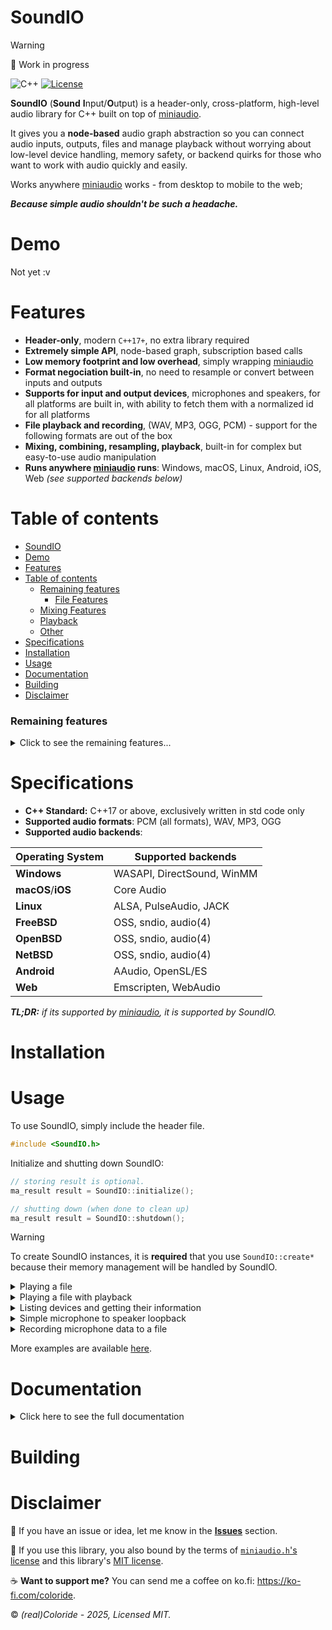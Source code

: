 # SoundIO

> [!WARNING]
> 🔨 Work in progress

![C++](https://img.shields.io/badge/C%2B%2B-00599C?style=for-the-badge&logo=c%2B%2B&logoColor=white)
[![License](https://img.shields.io/badge/MIT-green?style=for-the-badge
)](LICENSE) 

**SoundIO** (**Sound** **I**nput/**O**utput) is a header-only, cross-platform, high-level audio library for C++ built on top of [miniaudio](https://miniaud.io).

It gives you a **node-based** audio graph abstraction so you can connect audio inputs, outputs, files and manage playback without worrying about low-level device handling, memory safety, or backend quirks for those who want to work with audio quickly and easily.

Works anywhere [miniaudio](https://miniaud.io) works - from desktop to mobile to the web;

***Because simple audio shouldn't be such a headache.***

# Demo

Not yet :v

# Features

- **Header-only**, modern `C++17+`, no extra library required
- **Extremely simple API**, node-based graph, subscription based calls
- **Low memory footprint and low overhead**, simply wrapping [miniaudio](https://miniaud.io)
- **Format negociation built-in**, no need to resample or convert between inputs and outputs
- **Supports for input and output devices**, microphones and speakers, for all platforms are built in, with ability to fetch them with a normalized id for all platforms
- **File playback and recording**, (WAV, MP3, OGG, PCM) - support for the following formats are out of the box
- **Mixing, combining, resampling, playback**, built-in for complex but easy-to-use audio manipulation
- **Runs anywhere [miniaudio](https://miniaud.io) runs**: Windows, macOS, Linux, Android, iOS, Web _(see supported backends below)_

# Table of contents
- [SoundIO](#soundio)
- [Demo](#demo)
- [Features](#features)
- [Table of contents](#table-of-contents)
    - [Remaining features](#remaining-features)
      - [File Features](#file-features)
    - [Mixing Features](#mixing-features)
    - [Playback](#playback)
    - [Other](#other)
- [Specifications](#specifications)
- [Installation](#installation)
- [Usage](#usage)
- [Documentation](#documentation)
- [Building](#building)
- [Disclaimer](#disclaimer)

### Remaining features
<details> <summary>Click to see the remaining features...</summary>

#### File Features
* `AudioFileOutput.h` - Exports file data

### Mixing Features
* `AudioMixer.h` - Base class for mixing PCM audio
* `AudioCombiner.h` - Combines multiple inputs into a single mixed output
* `AudioResampler.h` - Resamples an input into 

### Playback
* `AudioPlayer.h` - Manages the playback of an input into the output

### Other

Shutting down, finishing the SoundIO.h class, cleaning up code, documenting methods, detecting properly when devices uninit (miniaudio is not properly handling this well)
QA + Testing and example scripts should be written.

</details>

# Specifications

* **C++ Standard:** C++17 or above, exclusively written in std code only
* **Supported audio formats**: PCM (all formats), WAV, MP3, OGG
* **Supported audio backends**:

|Operating System|Supported backends|
|-|-|
|**Windows**|WASAPI, DirectSound, WinMM|
|**macOS**/**iOS**|Core Audio|
|**Linux**|ALSA, PulseAudio, JACK|
|**FreeBSD**|OSS, sndio, audio(4)|
|**OpenBSD**|OSS, sndio, audio(4)|
|**NetBSD**|OSS, sndio, audio(4)|
|**Android**|AAudio, OpenSL/ES|
|**Web**|Emscripten, WebAudio|

*__TL;DR:__ if its supported by [miniaudio](https://miniaud.io), it is supported by SoundIO.*

# Installation

# Usage

To use SoundIO, simply include the header file.
```cpp
#include <SoundIO.h>
```

Initialize and shutting down SoundIO:
```cpp
// storing result is optional.
ma_result result = SoundIO::initialize();

// shutting down (when done to clean up)
ma_result result = SoundIO::shutdown();
```

> [!WARNING]
> To create SoundIO instances, it is **required** that you use `SoundIO::create*` because their memory management will be handled by SoundIO.

<details><summary>Playing a file</summary>

```cpp
// get default speaker
auto* speaker = SoundIO::getDefaultSpeaker();

// create a file input, and open the file
auto* file = SoundIO::createFileInput();
ma_result result = file->open("sample.mp3");

// if the file was successfully loaded
if (result == MA_SUCCESS) 
    // the output of the file will be drained to the speaker.
    file->subscribe(speaker);

```
</details>

<details><summary>Playing a file with playback</summary>

```cpp

```
</details>

<details><summary>Listing devices and getting their information</summary>

> [!IMPORTANT]
> To avoid wasting resources, devices are **not active by default**.  
> You **must** wake up a device with `device->ensureAwake()` before using it.  
> The default microphone and speaker are automatically woken up when you request them (this is optional, but enabled by default).

```cpp
for (auto* device : SoundIO::getAllDevices()) {
    // Device name / normalized id
    std::cout << "Device: " << device->name << " (ID: " << device->id << ")\n";

    // Device type
    std::cout << "  Type: " << (device->deviceType == ma_device_type_playback ? "Speaker" : "Microphone") << "\n";

    // Device channels
    std::cout << "  Channels: " << device->deviceFormat.channels << "\n";

    // Device sample rate
    std::cout << "  Sample Rate: " << device->deviceFormat.sampleRate << "\n";

    // Device format
    std::cout << "  Format: " << device->deviceFormat.format << "\n";

    // Is device default
    if (device->isDefault) std::cout << "  [default]" << "\n";
}
```
</details>

<details><summary>Simple microphone to speaker loopback</summary>

```cpp
// get default microphone and speaker
auto* microphone = SoundIO::getDefaultMicrophone();
auto* speaker = SoundIO::getDefaultSpeaker();

// initialize loopback.
// resampling and format negociation is automatically handled by SoundIO.
microphone->subscribe(speaker);
```
</details>

<details><summary>Recording microphone data to a file</summary>

```cpp
// get default microphone
auto* microphone = SoundIO::getDefaultMicrophone();

// create a file input, and open the file
// format IS required (mp3, wav, pcm etc)
auto* file = SoundIO::createFileOutput();
ma_result result = file->open("recording.wav", mic->deviceFormat);

// if the file was successfully loaded
if (result == MA_SUCCESS) 
    // the output of the microphone will be saved to the file automatically.
    microphone->subscribe(file);
```
</details>

More examples are available [here](https://github.com/realcoloride/soundio/tree/main/examples/).

# Documentation

<details> <summary>Click here to see the full documentation</summary>



</details>


# Building



# Disclaimer

🚀 If you have an issue or idea, let me know in the [**Issues**](https://github.com/realcoloride/soundio/issues) section.

📜 If you use this library, you also bound by the terms of [`miniaudio.h`'s license](https://github.com/aws/mit-0) and this library's [MIT license](LICENSE).

☕ **Want to support me?** You can send me a coffee on ko.fi: https://ko-fi.com/coloride.

© *(real)Coloride - 2025, Licensed MIT.*